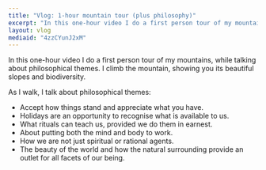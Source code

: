 ```yaml
---
title: "Vlog: 1-hour mountain tour (plus philosophy)"
excerpt: "In this one-hour video I do a first person tour of my mountains, while talking about philosophical themes."
layout: vlog
mediaid: "4zzCYunJ2xM"
---
```


In this one-hour video I do a first person tour of my mountains, while
talking about philosophical themes. I climb the mountain, showing you
its beautiful slopes and biodiversity.

As I walk, I talk about philosophical themes:

- Accept how things stand and appreciate what you have.
- Holidays are an opportunity to recognise what is available to us.
- What rituals can teach us, provided we do them in earnest.
- About putting both the mind and body to work.
- How we are not just spiritual or rational agents.
- The beauty of the world and how the natural surrounding provide an
  outlet for all facets of our being.
